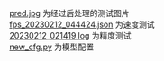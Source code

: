 [pred.jpg](https://github.com/YancyGuo/OpenMMLabCamp/blob/master/homework_3_base_2classification/pred.jpg) 为经过后处理的测试图片 \
[fps_20230212_044424.json](https://github.com/YancyGuo/OpenMMLabCamp/blob/master/homework_3_base_2classification/fps_20230212_044424.json) 为速度测试 \
[20230212_021419.log](https://github.com/YancyGuo/OpenMMLabCamp/blob/master/homework_3_base_2classification/20230212_021419.log) 为精度测试 \
[new_cfg.py](new_cfg.py) 为模型配置
